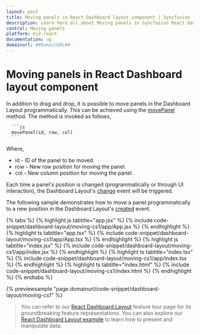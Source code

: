 ```yaml
---
layout: post
title: Moving panels in React Dashboard layout component | Syncfusion
description: Learn here all about Moving panels in Syncfusion React Dashboard layout component of Syncfusion Essential JS 2 and more.
control: Moving panels 
platform: ej2-react
documentation: ug
domainurl: ##DomainURL##
---
```


# Moving panels in React Dashboard layout component

In addition to drag and drop, it is possible to move panels in the Dashboard Layout programmatically. This can be achieved using the [movePanel](https://ej2.syncfusion.com/react/documentation/api/dashboard-layout/#movepanel) method. The method is invoked as follows,

      ```js
      movePanel(id, row, col)
      ```

Where,
* id - ID of the panel to be moved.
* row - New row position for moving the panel.
* col - New column position for moving the panel.

Each time a panel's position is changed (programmatically or through UI interaction), the Dashboard Layout's [change](https://ej2.syncfusion.com/react/documentation/api/dashboard-layout/#change) event will be triggered.

The following sample demonstrates how to move a panel programmatically to a new position in the Dashboard Layout's [created](https://ej2.syncfusion.com/react/documentation/api/dashboard-layout/#created) event.

{% tabs %}
{% highlight js tabtitle="app.jsx" %}
{% include code-snippet/dashboard-layout/moving-cs1/app/App.jsx %}
{% endhighlight %}
{% highlight ts tabtitle="app.tsx" %}
{% include code-snippet/dashboard-layout/moving-cs1/app/App.tsx %}
{% endhighlight %}
{% highlight js tabtitle="index.jsx" %}
{% include code-snippet/dashboard-layout/moving-cs1/app/index.jsx %}
{% endhighlight %}
{% highlight ts tabtitle="index.tsx" %}
{% include code-snippet/dashboard-layout/moving-cs1/app/index.tsx %}
{% endhighlight %}
{% highlight ts tabtitle="index.html" %}
{% include code-snippet/dashboard-layout/moving-cs1/index.html %}
{% endhighlight %}
{% endtabs %}

 {% previewsample "page.domainurl/code-snippet/dashboard-layout/moving-cs1" %}

> You can refer to our [React Dashboard Layout](https://www.syncfusion.com/react-ui-components/react-dashboard-layout) feature tour page for its groundbreaking feature representations. You can also explore our [React Dashboard Layout example](https://ej2.syncfusion.com/react/demos/#/material/dashboard-layout/default) to learn how to present and manipulate data.